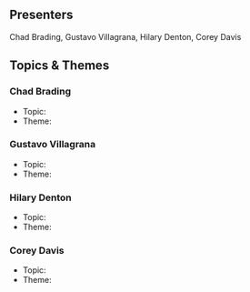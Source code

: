 ## Presenters

Chad Brading, Gustavo Villagrana, Hilary Denton, Corey Davis

## Topics & Themes

### Chad Brading

* Topic:
* Theme:

### Gustavo Villagrana

* Topic:
* Theme:

### Hilary Denton

* Topic:
* Theme:

### Corey Davis

* Topic:
* Theme:
